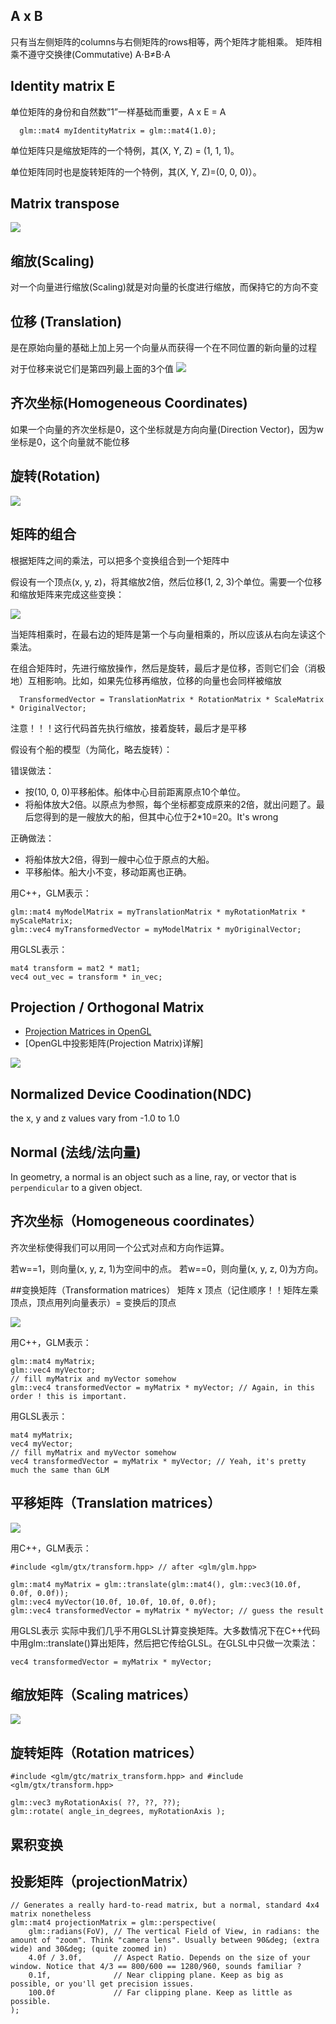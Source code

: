 
## A x B

只有当左侧矩阵的columns与右侧矩阵的rows相等，两个矩阵才能相乘。
矩阵相乘不遵守交换律(Commutative) A⋅B≠B⋅A


## Identity matrix E
单位矩阵的身份和自然数”1”一样基础而重要，A x E = A

```
  glm::mat4 myIdentityMatrix = glm::mat4(1.0);
```
单位矩阵只是缩放矩阵的一个特例，其(X, Y, Z) = (1, 1, 1)。

单位矩阵同时也是旋转矩阵的一个特例，其(X, Y, Z)=(0, 0, 0)）。


## Matrix transpose
![](./_images/matrix-transpose.png)


## 缩放(Scaling)
对一个向量进行缩放(Scaling)就是对向量的长度进行缩放，而保持它的方向不变


## 位移 (Translation)

是在原始向量的基础上加上另一个向量从而获得一个在不同位置的新向量的过程

对于位移来说它们是第四列最上面的3个值
![](./_images/translation-matrix.png)


## 齐次坐标(Homogeneous Coordinates)
如果一个向量的齐次坐标是0，这个坐标就是方向向量(Direction Vector)，因为w坐标是0，这个向量就不能位移


## 旋转(Rotation)
![](./_images/rotation-matrix.png)



## 矩阵的组合
根据矩阵之间的乘法，可以把多个变换组合到一个矩阵中

假设有一个顶点(x, y, z)，将其缩放2倍，然后位移(1, 2, 3)个单位。需要一个位移和缩放矩阵来完成这些变换：

![](./_images/trans-scale.png)

当矩阵相乘时，在最右边的矩阵是第一个与向量相乘的，所以应该从右向左读这个乘法。

在组合矩阵时，先进行缩放操作，然后是旋转，最后才是位移，否则它们会（消极地）互相影响。比如，如果先位移再缩放，位移的向量也会同样被缩放

```
  TransformedVector = TranslationMatrix * RotationMatrix * ScaleMatrix * OriginalVector;
```
注意！！！这行代码首先执行缩放，接着旋转，最后才是平移

假设有个船的模型（为简化，略去旋转）：

错误做法：

- 按(10, 0, 0)平移船体。船体中心目前距离原点10个单位。
- 将船体放大2倍。以原点为参照，每个坐标都变成原来的2倍，就出问题了。最后您得到的是一艘放大的船，但其中心位于2*10=20。It's wrong

正确做法：
- 将船体放大2倍，得到一艘中心位于原点的大船。
- 平移船体。船大小不变，移动距离也正确。


用C++，GLM表示：
```
glm::mat4 myModelMatrix = myTranslationMatrix * myRotationMatrix * myScaleMatrix;
glm::vec4 myTransformedVector = myModelMatrix * myOriginalVector;
```

用GLSL表示：
```
mat4 transform = mat2 * mat1;
vec4 out_vec = transform * in_vec;
```



## Projection / Orthogonal Matrix
- [Projection Matrices in OpenGL](https://www.youtube.com/watch?v=xZs6K7VLM7A&ab_channel=TheCherno)
- [OpenGL中投影矩阵(Projection Matrix)详解]

![](./_images/orthographic-matrix.png)



## Normalized Device Coodination(NDC)
the x, y and z values vary from -1.0 to 1.0


## Normal (法线/法向量)
In geometry, a normal is an object such as a line, ray, or vector that is `perpendicular` to a given object.



## 齐次坐标（Homogeneous coordinates）
齐次坐标使得我们可以用同一个公式对点和方向作运算。

若w==1，则向量(x, y, z, 1)为空间中的点。
若w==0，则向量(x, y, z, 0)为方向。


##变换矩阵（Transformation matrices）
矩阵 x 顶点（记住顺序！！矩阵左乘顶点，顶点用列向量表示）= 变换后的顶点

![](MatrixXVect.gif)

用C++，GLM表示：
```
glm::mat4 myMatrix;
glm::vec4 myVector;
// fill myMatrix and myVector somehow
glm::vec4 transformedVector = myMatrix * myVector; // Again, in this order ! this is important.
```

用GLSL表示：
```
mat4 myMatrix;
vec4 myVector;
// fill myMatrix and myVector somehow
vec4 transformedVector = myMatrix * myVector; // Yeah, it's pretty much the same than GLM
```
## 平移矩阵（Translation matrices）
![](translationMatrix.png)

用C++，GLM表示：
```
#include <glm/gtx/transform.hpp> // after <glm/glm.hpp>

glm::mat4 myMatrix = glm::translate(glm::mat4(), glm::vec3(10.0f, 0.0f, 0.0f));
glm::vec4 myVector(10.0f, 10.0f, 10.0f, 0.0f);
glm::vec4 transformedVector = myMatrix * myVector; // guess the result
```
用GLSL表示
实际中我们几乎不用GLSL计算变换矩阵。大多数情况下在C++代码中用glm::translate()算出矩阵，然后把它传给GLSL。在GLSL中只做一次乘法：
```
vec4 transformedVector = myMatrix * myVector;
```

## 缩放矩阵（Scaling matrices）
![](scalingMatrix.png)

## 旋转矩阵（Rotation matrices）
```
#include <glm/gtc/matrix_transform.hpp> and #include <glm/gtx/transform.hpp>

glm::vec3 myRotationAxis( ??, ??, ??);
glm::rotate( angle_in_degrees, myRotationAxis );
```


## 累积变换


## 投影矩阵（projectionMatrix）
```
// Generates a really hard-to-read matrix, but a normal, standard 4x4 matrix nonetheless
glm::mat4 projectionMatrix = glm::perspective(
    glm::radians(FoV), // The vertical Field of View, in radians: the amount of "zoom". Think "camera lens". Usually between 90&deg; (extra wide) and 30&deg; (quite zoomed in)
    4.0f / 3.0f,       // Aspect Ratio. Depends on the size of your window. Notice that 4/3 == 800/600 == 1280/960, sounds familiar ?
    0.1f,              // Near clipping plane. Keep as big as possible, or you'll get precision issues.
    100.0f             // Far clipping plane. Keep as little as possible.
);
```